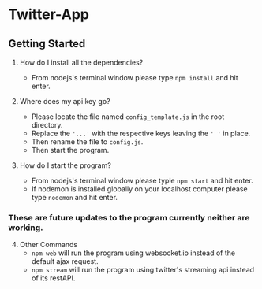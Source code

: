 # Twitter-App

## Getting Started
1. How do I install all the dependencies?
	* From nodejs's terminal window please type `npm install` and hit enter. 

2. Where does my api key go?
	* Please locate the file named `config_template.js` in the root directory. 
	* Replace the `'...'` with the respective keys leaving the `' '` in place. 
	* Then rename the file to `config.js`.
	* Then start the program.
 
 3. How do I start the program?
	* From nodejs's terminal window please typle `npm start` and hit enter. 
	* If nodemon is installed globally on your localhost computer please type `nodemon` and hit enter.

### These are future updates to the program currently neither are working.
4. Other Commands
	* `npm web` will run the program using websocket.io instead of the default ajax request.
	* `npm stream` will run the program using twitter's streaming api instead of its restAPI.